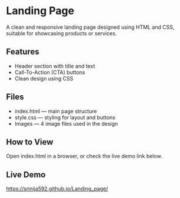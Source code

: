 # Landing Page

A clean and responsive landing page designed using HTML and CSS, suitable for showcasing products or services.

## Features

- Header section with title and text
- Call-To-Action (CTA) buttons
- Clean design using CSS

## Files

- index.html — main page structure
- style.css — styling for layout and buttons
- Images — 4 image files used in the design

## How to View

Open index.html in a browser, or check the live demo link below.

## Live Demo

https://srinija592.github.io/Landing_page/
